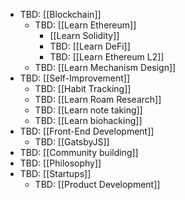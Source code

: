 - TBD: [[Blockchain]]
    - TBD: [[Learn Ethereum]]
        - [[Learn Solidity]]
        - TBD: [[Learn DeFi]]
        - TBD: [[Learn Ethereum L2]]
    - TBD: [[Learn Mechanism Design]]
- TBD: [[Self-Improvement]]
    - TBD: [[Habit Tracking]]
    - TBD: [[Learn Roam Research]]
    - TBD: [[Learn note taking]]
    - TBD: [[Learn biohacking]]
- TBD: [[Front-End Development]]
    - TBD: [[GatsbyJS]]
- TBD: [[Community building]]
- TBD: [[Philosophy]]
- TBD: [[Startups]]
    - TBD: [[Product Development]]
